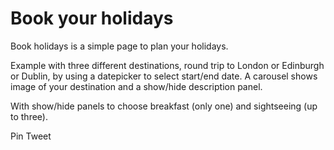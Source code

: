 # Book your holidays

Book holidays is a simple page to plan your holidays.

Example with three different destinations, round trip to London or Edinburgh or Dublin, by using a datepicker to select start/end date. A carousel shows image of your destination and a show/hide description panel.

With show/hide panels to choose breakfast (only one) and sightseeing (up to three).

 Pin
 Tweet
